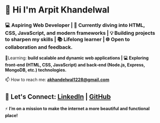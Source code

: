<h1 align="left">👋 Hi I'm Arpit Khandelwal</h1>
<h3 align="left">💻 Aspiring Web Developer | 🚀 Currently diving into HTML, CSS, JavaScript, and modern frameworks | 💡 Building projects to sharpen my skills | 📚 Lifelong learner | 🌐 Open to collaboration and feedback.</h3>
 
 🌱Learning: **build scalable and dynamic web applications | 💻 Exploring front-end (HTML, CSS, JavaScript) and back-end (Node.js, Express, MongoDB, etc.) technologies.**
 
 📫 How to reach me: 
 **akhandelwal1228@gmail.com**

🔗 **Let's Connect:** [LinkedIn](https://www.linkedin.com/in/arpitkhandelwal28) | [GitHub](https://github.com/arpitkhandelwal28)
---
⚡ **I’m on a mission to make the internet a more beautiful and functional place!**
 
 


